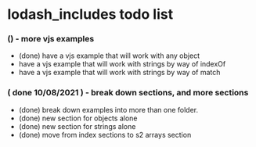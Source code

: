 # lodash_includes todo list

### () - more vjs examples
* (done) have a vjs example that will work with any object
* have a vjs example that will work with strings by way of indexOf
* have a vjs example that will work with strings by way of match

### ( done 10/08/2021 ) - break down sections, and more sections
* (done) break down examples into more than one folder.
* (done) new section for objects alone
* (done) new section for strings alone
* (done) move from index sections to s2 arrays section